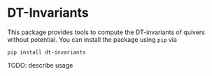 # DT-Invariants

This package provides tools to compute the DT-invariants of quivers without potential. You can install the package using `pip` via

```
pip install dt-invariants
```

TODO: describe usage
